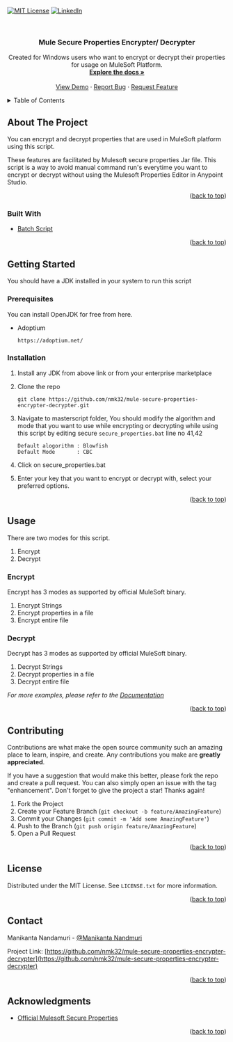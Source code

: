 <div id="top"></div>




<!-- PROJECT SHIELDS -->
<!--
*** I'm using markdown "reference style" links for readability.
*** Reference links are enclosed in brackets [ ] instead of parentheses ( ).
*** See the bottom of this document for the declaration of the reference variables
*** for contributors-url, forks-url, etc. This is an optional, concise syntax you may use.
*** https://www.markdownguide.org/basic-syntax/#reference-style-links
-->

[![MIT License][license-shield]][license-url]
[![LinkedIn][linkedin-shield]][linkedin-url]


<br />
<div align="center">
 <h3 align="center">Mule Secure Properties Encrypter/ Decrypter</h3>
  <p align="center">
    Created for Windows users who want to encrypt or decrypt their properties for usage on MuleSoft Platform.
    <br />
    <a href="https://github.com/nmk32/mule-secure-properties-encrypter-decrypter/wiki"><strong>Explore the docs »</strong></a>
    <br />
    <br />
    <a href="https://github.com/nmk32/mule-secure-properties-encrypter-decrypter">View Demo</a>
    ·
    <a href="https://github.com/nmk32/mule-secure-properties-encrypter-decrypter/issues">Report Bug</a>
    ·
    <a href="https://github.com/nmk32/mule-secure-properties-encrypter-decrypter/issues">Request Feature</a>
  </p>
</div>
<!-- TABLE OF CONTENTS -->
<details>
  <summary>Table of Contents</summary>
  <ol>
    <li>
      <a href="#about-the-project">About The Project</a>
      <ul>
        <li><a href="#built-with">Built With</a></li>
      </ul>
    </li>
    <li>
      <a href="#getting-started">Getting Started</a>
      <ul>
        <li><a href="#prerequisites">Prerequisites</a></li>
        <li><a href="#installation">Installation</a></li>
      </ul>
    </li>
    <li><a href="#usage">Usage</a></li>
    <li><a href="#contributing">Contributing</a></li>
    <li><a href="#license">License</a></li>
    <li><a href="#contact">Contact</a></li>
    <li><a href="#acknowledgments">Acknowledgments</a></li>
  </ol>
</details>
<!-- ABOUT THE PROJECT -->

## About The Project

You can encrypt and decrypt properties that are used in MuleSoft platform using this script.

These features are facilitated by Mulesoft secure properties Jar file. 
This script is a way to avoid manual command run's everytime you want to encrypt or decrypt without using the Mulesoft Properties Editor in Anypoint Studio.

<p align="right">(<a href="#top">back to top</a>)</p>



### Built With

* [Batch Script](https://docs.microsoft.com/en-us/windows-server/administration/windows-commands/windows-commands)


<p align="right">(<a href="#top">back to top</a>)</p>



<!-- GETTING STARTED -->
## Getting Started

You should have a JDK installed in your system to run this script

### Prerequisites

You can install OpenJDK for free from here.
* Adoptium
  ``` 
  https://adoptium.net/
  ```

### Installation

1. Install any JDK from above link or from your enterprise marketplace
2. Clone the repo
   ```
   git clone https://github.com/nmk32/mule-secure-properties-encrypter-decrypter.git
   ```
3. Navigate to masterscript folder, You should modify the algorithm and mode that you want to use while encrypting or decrypting while using this script by editing secure ``` secure_properties.bat ```
    line no 41,42 
    ```
    Default alogorithm : Blowfish
    Default Mode       : CBC
    ```
4. Click on secure_properties.bat
        
5. Enter your key that you want to encrypt or decrypt with, select your preferred options.
   

<p align="right">(<a href="#top">back to top</a>)</p>



<!-- USAGE EXAMPLES -->
## Usage

There are two modes for this script.
  <ol>
  <li>Encrypt</li>
  <li>Decrypt</li>
  </ol>
  
  ### Encrypt
    
   Encrypt has 3 modes as supported by official MuleSoft binary.
       <ol>
        <li>Encrypt Strings</li>
        <li>Encrypt properties in a file</li>
        <li>Encrypt entire file</li>
      </ol>
      
   ### Decrypt
    
   Decrypt has 3 modes as supported by official MuleSoft binary.
       <ol>
        <li>Decrypt Strings</li>
        <li>Decrypt properties in a file</li>
        <li>Decrypt entire file</li>
      </ol>
    
  

_For more examples, please refer to the [Documentation](https://github.com/nmk32/mule-secure-properties-encrypter-decrypter/wiki)_

<p align="right">(<a href="#top">back to top</a>)</p>

<!-- CONTRIBUTING -->
## Contributing

Contributions are what make the open source community such an amazing place to learn, inspire, and create. Any contributions you make are **greatly appreciated**.

If you have a suggestion that would make this better, please fork the repo and create a pull request. You can also simply open an issue with the tag "enhancement".
Don't forget to give the project a star! Thanks again!

1. Fork the Project
2. Create your Feature Branch (`git checkout -b feature/AmazingFeature`)
3. Commit your Changes (`git commit -m 'Add some AmazingFeature'`)
4. Push to the Branch (`git push origin feature/AmazingFeature`)
5. Open a Pull Request

<p align="right">(<a href="#top">back to top</a>)</p>



<!-- LICENSE -->
## License

Distributed under the MIT License. See `LICENSE.txt` for more information.

<p align="right">(<a href="#top">back to top</a>)</p>



<!-- CONTACT -->
## Contact

Manikanta Nandamuri - [@Manikanta Nandmuri](https://www.linkedin.com/in/nandamurimanikanta)

Project Link: [https://github.com/nmk32/mule-secure-properties-encrypter-decrypter](https://github.com/nmk32/mule-secure-properties-encrypter-decrypter)

<p align="right">(<a href="#top">back to top</a>)</p>



<!-- ACKNOWLEDGMENTS -->
## Acknowledgments

* [Official Mulesoft Secure Properties](https://docs.mulesoft.com/mule-runtime/4.2/secure-configuration-properties)

<p align="right">(<a href="#top">back to top</a>)</p>



<!-- MARKDOWN LINKS & IMAGES -->
<!-- https://www.markdownguide.org/basic-syntax/#reference-style-links -->
[license-shield]: https://img.shields.io/github/license/github_username/repo_name.svg?style=for-the-badge
[license-url]: https://github.com/nmk32/mule-secure-properties-encrypter-decrypter/LICENSE.txt
[linkedin-shield]: https://img.shields.io/badge/-LinkedIn-black.svg?style=for-the-badge&logo=linkedin&colorB=555
[linkedin-url]: https://www.linkedin.com/in/nandamurimanikanta